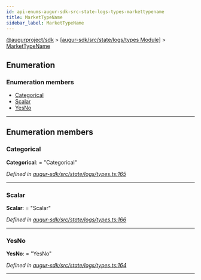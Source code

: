 ```yaml
---
id: api-enums-augur-sdk-src-state-logs-types-markettypename
title: MarketTypeName
sidebar_label: MarketTypeName
---
```


[@augurproject/sdk](api-readme.md) > [[augur-sdk/src/state/logs/types Module]](api-modules-augur-sdk-src-state-logs-types-module.md) > [MarketTypeName](api-enums-augur-sdk-src-state-logs-types-markettypename.md)

## Enumeration

### Enumeration members

* [Categorical](api-enums-augur-sdk-src-state-logs-types-markettypename.md#categorical)
* [Scalar](api-enums-augur-sdk-src-state-logs-types-markettypename.md#scalar)
* [YesNo](api-enums-augur-sdk-src-state-logs-types-markettypename.md#yesno)

---

## Enumeration members

<a id="categorical"></a>

###  Categorical

**Categorical**:  = "Categorical"

*Defined in [augur-sdk/src/state/logs/types.ts:165](https://github.com/AugurProject/augur/blob/0787bf1a23/packages/augur-sdk/src/state/logs/types.ts#L165)*

___
<a id="scalar"></a>

###  Scalar

**Scalar**:  = "Scalar"

*Defined in [augur-sdk/src/state/logs/types.ts:166](https://github.com/AugurProject/augur/blob/0787bf1a23/packages/augur-sdk/src/state/logs/types.ts#L166)*

___
<a id="yesno"></a>

###  YesNo

**YesNo**:  = "YesNo"

*Defined in [augur-sdk/src/state/logs/types.ts:164](https://github.com/AugurProject/augur/blob/0787bf1a23/packages/augur-sdk/src/state/logs/types.ts#L164)*

___

